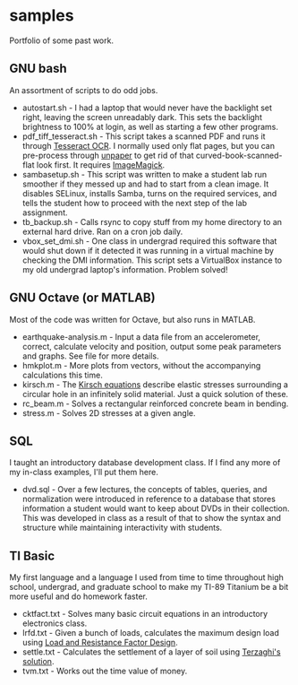 # samples
Portfolio of some past work.

## GNU bash
An assortment of scripts to do odd jobs.

* autostart.sh - I had a laptop that would never have the backlight set right, leaving the screen unreadably dark. This sets the backlight brightness to 100% at login, as well as starting a few other programs.
* pdf_tiff_tesseract.sh - This script takes a scanned PDF and runs it through [Tesseract OCR](https://code.google.com/p/tesseract-ocr/ "Tesseract OCR").  I normally used only flat pages, but you can pre-process through [unpaper](https://www.flameeyes.eu/projects/unpaper "unpaper") to get rid of that curved-book-scanned-flat look first.  It requires [ImageMagick](http://www.imagemagick.org/ "ImageMagick").
* sambasetup.sh - This script was written to make a student lab run smoother if they messed up and had to start from a clean image.  It disables SELinux, installs Samba, turns on the required services, and tells the student how to proceed with the next step of the lab assignment.
* tb_backup.sh - Calls rsync to copy stuff from my home directory to an external hard drive.  Ran on a cron job daily.
* vbox_set_dmi.sh - One class in undergrad required this software that would shut down if it detected it was running in a virtual machine by checking the DMI information.  This script sets a VirtualBox instance to my old undergrad laptop's information.  Problem solved!


## GNU Octave (or MATLAB)
Most of the code was written for Octave, but also runs in MATLAB.
* earthquake-analysis.m - Input a data file from an accelerometer, correct, calculate velocity and position, output some peak parameters and graphs.  See file for more details.
* hmkplot.m - More plots from vectors, without the accompanying calculations this time.
* kirsch.m - The [Kirsch equations](https://en.wikipedia.org/wiki/Kirsch_equations "Wikipedia") describe elastic stresses surrounding a circular hole in an infinitely solid material.  Just a quick solution of these.
* rc_beam.m - Solves a rectangular reinforced concrete beam in bending.
* stress.m - Solves 2D stresses at a given angle.


## SQL
I taught an introductory database development class.  If I find any more of my in-class examples, I'll put them here.
* dvd.sql - Over a few lectures, the concepts of tables, queries, and normalization were introduced in reference to a database that stores information a student would want to keep about DVDs in their collection.  This was developed in class as a result of that to show the syntax and structure while maintaining interactivity with students.

## TI Basic
My first language and a language I used from time to time throughout high school, undergrad, and graduate school to make my TI-89 Titanium be a bit more useful and do homework faster.
* cktfact.txt - Solves many basic circuit equations in an introductory electronics class.
* lrfd.txt - Given a bunch of loads, calculates the maximum design load using [Load and Resistance Factor Design](https://en.wikipedia.org/wiki/Limit_state_design "Wikipedia").
* settle.txt - Calculates the settlement of a layer of soil using [Terzaghi's solution](https://en.wikipedia.org/wiki/Consolidation_%28soil%29 "Wikipedia").
* tvm.txt - Works out the time value of money.
